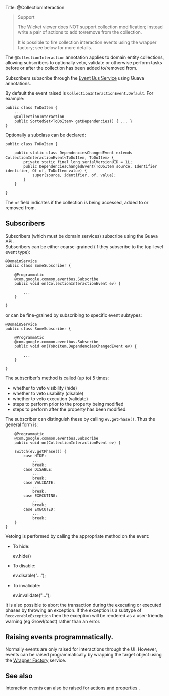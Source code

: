 Title: @CollectionInteraction

> Support
>
> The Wicket viewer does NOT support collection modification; instead write a pair of actions to add to/remove from the collection.
>
> It *is* possible to fire collection interaction events using the wrapper factory; see below for more details.

The `@CollectionInteraction` annotation applies to domain entity collections, allowing
subscribers to optionally veto, validate or otherwise perform tasks before 
or after the collection has been added to/removed from.

Subscribers subscribe through the [Event Bus Service](../services/event-bus-service.html) using Guava annotations.

By default the event raised is `CollectionInteractionEvent.Default`.  For example:

    public class ToDoItem {
        ...     
        @CollectionInteraction
        public SortedSet<ToDoItem> getDependencies() { ... }
    }

Optionally a subclass can be declared:

    public class ToDoItem {
    
        public static class DependenciesChangedEvent extends CollectionInteractionEvent<ToDoItem, ToDoItem> {
            private static final long serialVersionUID = 1L;
            public DependenciesChangedEvent(ToDoItem source, Identifier identifier, Of of, ToDoItem value) {
                super(source, identifier, of, value);
            }
        }
        
    }

The `of` field indicates if the collection is being accessed, added to or removed from.


## Subscribers

Subscribers (which must be domain services) subscribe using the Guava API.  
Subscribers can be either coarse-grained (if they subscribe to the top-level event type):

    @DomainService
    public class SomeSubscriber {

        @Programmatic
        @com.google.common.eventbus.Subscribe
        public void on(CollectionInteractionEvent ev) {
        
            ...
        }
        
    }
    
or can be fine-grained by subscribing to specific event subtypes:

    @DomainService
    public class SomeSubscriber {

        @Programmatic
        @com.google.common.eventbus.Subscribe
        public void on(ToDoItem.DependenciesChangedEvent ev) {
        
            ...
        }
        
    }

The subscriber's method is called (up to) 5 times:

* whether to veto visibility (hide)
* whether to veto usability (disable)
* whether to veto execution (validate)
* steps to perform prior to the property being modified
* steps to perform after the property has been modified.

The subscriber can distinguish these by calling `ev.getPhase()`.  Thus the general form is:

        @Programmatic
        @com.google.common.eventbus.Subscribe
        public void on(CollectionInteractionEvent ev) {
        
        switch(ev.getPhase()) {
            case HIDE:
                ...
                break;
            case DISABLE:
                ...
                break;
            case VALIDATE:
                ...
                break;
            case EXECUTING:
                ...
                break;
            case EXECUTED:
                ...
                break;
        }
    }

Vetoing is performed by calling the appropriate method on the event:

* To hide:

    ev.hide()
    
* To disable:

    ev.disable("...");

* To invalidate:

    ev.invalidate("...");

It is also possible to abort the transaction during the executing or executed
phases by throwing an exception.  If the exception is a subtype of `RecoverableException` 
then the exception will be rendered as a user-friendly warning (eg Growl/toast)
rather than an error.

    
## Raising events programmatically.

Normally events are only raised for interactions through the UI.  However, events can be raised programmatically by
wrapping the target object using the [Wrapper Factory](../services/wrapper-factory.html) service.


## See also

Interaction events can also be raised for [actions](./ActionInteraction.html) and [properties](./PropertyInteraction.html) .


